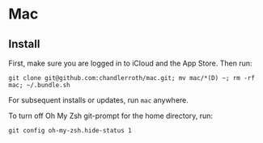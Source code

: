 # Mac

## Install

First, make sure you are logged in to iCloud and the App Store. Then run:

`git clone git@github.com:chandlerroth/mac.git; mv mac/*(D) ~; rm -rf mac; ~/.bundle.sh`

For subsequent installs or updates, run `mac` anywhere.

To turn off Oh My Zsh git-prompt for the home directory, run:

`git config oh-my-zsh.hide-status 1`
